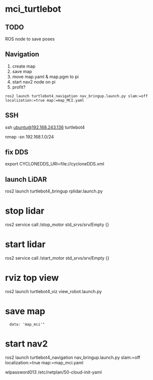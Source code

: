 # mci_turtlebot

## TODO
ROS node to save poses

## Navigation
1. create map
2. save map
3. move map.yaml & map.pgm to pi
4. start nav2 node on pi
5. profit?

```ros2 launch turtlebot4_navigation nav_bringup.launch.py slam:=off localization:=true map:=map_MCI.yaml```


## SSH
ssh ubuntu@192.168.243.136
turtlebot4

nmap -sn 192.168.1.0/24

## fix DDS
export CYCLONEDDS_URI=file://cycloneDDS.xml

## launch LiDAR
ros2 launch turtlebot4_bringup rplidar.launch.py
# stop lidar
ros2 service call /stop_motor std_srvs/srv/Empty {}
# start lidar
ros2 service call /start_motor std_srvs/srv/Empty {}

# rviz top view
ros2 launch turtlebot4_viz view_robot.launch.py

# save map
```ros2 service call /slam_toolbox/save_map slam_toolbox/srv/SaveMap "name:
  data: 'map_mci'"
```

# start nav2
ros2 launch turtlebot4_navigation nav_bringup.launch.py slam:=off localization:=true map:=map_mci.yaml


wlpassword013
/etc/netplan/50-cloud-init-yaml
